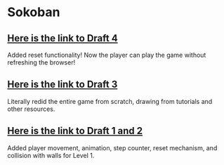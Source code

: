 # Sokoban

## [Here is the link to Draft 4](https://ak5352.itch.io/sokoban-clone-draft-4)
Added reset functionality! Now the player can play the game without refreshing the browser!

## [Here is the link to Draft 3](https://ak5352.itch.io/sokoban-clone-d)
Literally redid the entire game from scratch, drawing from tutorials and other resources.

## [Here is the link to Draft 1 and 2](https://ak5352.itch.io/sokoban-draft-1)
Added player movement, animation, step counter, reset mechanism, and collision with walls for Level 1.